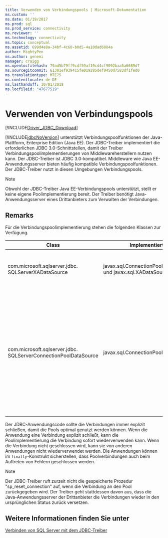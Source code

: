 ```yaml
---
title: Verwenden von Verbindungspools | Microsoft-Dokumentation
ms.custom: ''
ms.date: 01/19/2017
ms.prod: sql
ms.prod_service: connectivity
ms.reviewer: ''
ms.technology: connectivity
ms.topic: conceptual
ms.assetid: 699d4e8a-34bf-4c60-b0d5-4a10dad6084a
author: MightyPen
ms.author: genemi
manager: craigg
ms.openlocfilehash: 79ad5b79ff9cdf59af19cd4cf9092baa5a6689d7
ms.sourcegitcommit: 61381ef939415fe019285def9450d7583df1fed0
ms.translationtype: MTE75
ms.contentlocale: de-DE
ms.lasthandoff: 10/01/2018
ms.locfileid: "47677519"
---
```

# <a name="using-connection-pooling"></a>Verwenden von Verbindungspools

[!INCLUDE[Driver_JDBC_Download](../../includes/driver_jdbc_download.md)]

[!INCLUDE[jdbcNoVersion](../../includes/jdbcnoversion_md.md)] unterstützt Verbindungspoolfunktionen der Java-Plattform, Enterprise Edition (Java EE). Der JDBC-Treiber implementiert die erforderlichen JDBC 3.0-Schnittstellen, damit der Treiber Verbindungspoolimplementierungen von Middlewareherstellern nutzen kann. Der JDBC-Treiber ist JDBC 3.0-kompatibel. Middleware wie Java EE-Anwendungsserver bieten häufig kompatible Verbindungspoolfunktionen. Der JDBC-Treiber nutzt in diesen Umgebungen Verbindungspools.  
  
> [!NOTE]  
> Obwohl der JDBC-Treiber Java EE-Verbindungspools unterstützt, stellt er keine eigene Poolimplementierung bereit. Der Treiber benötigt Java-Anwendungsserver eines Drittanbieters zum Verwalten der Verbindungen.  
  
## <a name="remarks"></a>Remarks

Für die Verbindungspoolimplementierung stehen die folgenden Klassen zur Verfügung.  
  
| Class                                                           | Implementiert                                                    | und Beschreibung                                                                                                                                                                                                                                                                                                                                                                                                                                                                                                                                                                                                                                                       |
| --------------------------------------------------------------- | ------------------------------------------------------------- | ----------------------------------------------------------------------------------------------------------------------------------------------------------------------------------------------------------------------------------------------------------------------------------------------------------------------------------------------------------------------------------------------------------------------------------------------------------------------------------------------------------------------------------------------------------------------------------------------------------------------------------------------------------------- |
| com.microsoft.sqlserver.jdbc. SQLServerXADataSource             | javax.sql.ConnectionPoolDataSource und javax.sql.XADataSource | Sie sollten für alle erforderlichen Java EE-Serverfunktionen die [SQLServerXADataSource](../../connect/jdbc/reference/sqlserverxadatasource-class.md)-Klasse verwenden, da sie alle JDBC 3.0-Poolfunktionen und XA-Schnittstellen implementiert.                                                                                                                                                                                                                                                                                                                                                                                                                                     |
| com.microsoft.sqlserver.jdbc. SQLServerConnectionPoolDataSource | javax.sql.ConnectionPoolDataSource                            | Bei dieser Klasse handelt es sich um ein Verbindungsfactory, das es dem Java EE-Anwendungsserver ermöglicht, den Verbindungspool mit physischen Verbindungen zu füllen. Wenn die Konfiguration des Java EE-Herstellers eine Klasse erfordert, die „javax.sql.ConnectionPoolDataSource“ implementiert, geben Sie den Klassennamen als [SQLServerConnectionPoolDataSource](../../connect/jdbc/reference/sqlserverconnectionpooldatasource-class.md) an. Sie sollten stattdessen im Allgemeinen die [SQLServerXADataSource](../../connect/jdbc/reference/sqlserverxadatasource-class.md)-Klasse verwenden, da sie sowohl Poolfunktionen als auch XA-Schnittstellen implementiert und in einer größeren Zahl von Java EE-Serverkonfigurationen überprüft wurde. |
  
 Der JDBC-Anwendungscode sollte die Verbindungen immer explizit schließen, damit die Pools optimal genutzt werden können. Wenn die Anwendung eine Verbindung explizit schließt, kann die Poolimplementierung die Verbindung sofort wiederverwenden kann. Wenn die Verbindung nicht geschlossen wird, kann sie von anderen Anwendungen nicht wiederverwendet werden. Die Anwendungen können im `finally`-Konstrukt sicherstellen, dass Poolverbindungen auch beim Auftreten von Fehlern geschlossen werden.  
  
> [!NOTE]  
> Der JDBC-Treiber ruft zurzeit nicht die gespeicherte Prozedur "sp_reset_connection" auf, wenn die Verbindung an den Pool zurückgegeben wird. Der Treiber geht stattdessen davon aus, dass die Java-Anwendungsserver der Drittanbieter die Verbindungen wieder in den ursprünglichen Status zurück versetzen.  
  
## <a name="see-also"></a>Weitere Informationen finden Sie unter

[Verbinden von SQL Server mit dem JDBC-Treiber](../../connect/jdbc/connecting-to-sql-server-with-the-jdbc-driver.md)  
